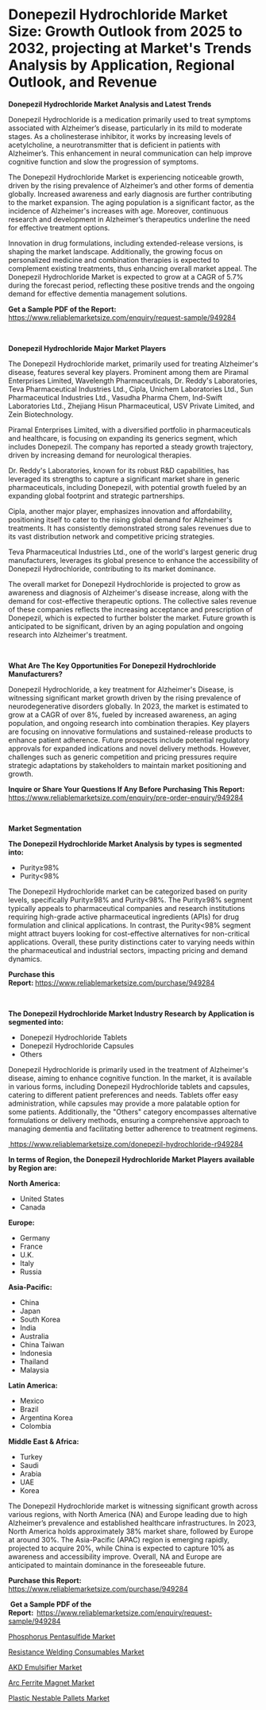 <p><h1>Donepezil Hydrochloride Market Size: Growth Outlook from 2025 to 2032, projecting at Market's Trends Analysis by Application, Regional Outlook, and Revenue</h1></p><p><strong>Donepezil Hydrochloride Market Analysis and Latest Trends</strong></p>
<p><p>Donepezil Hydrochloride is a medication primarily used to treat symptoms associated with Alzheimer’s disease, particularly in its mild to moderate stages. As a cholinesterase inhibitor, it works by increasing levels of acetylcholine, a neurotransmitter that is deficient in patients with Alzheimer’s. This enhancement in neural communication can help improve cognitive function and slow the progression of symptoms.</p><p>The Donepezil Hydrochloride Market is experiencing noticeable growth, driven by the rising prevalence of Alzheimer’s and other forms of dementia globally. Increased awareness and early diagnosis are further contributing to the market expansion. The aging population is a significant factor, as the incidence of Alzheimer's increases with age. Moreover, continuous research and development in Alzheimer’s therapeutics underline the need for effective treatment options.</p><p>Innovation in drug formulations, including extended-release versions, is shaping the market landscape. Additionally, the growing focus on personalized medicine and combination therapies is expected to complement existing treatments, thus enhancing overall market appeal. The Donepezil Hydrochloride Market is expected to grow at a CAGR of 5.7% during the forecast period, reflecting these positive trends and the ongoing demand for effective dementia management solutions.</p></p>
<p><strong>Get a Sample PDF of the Report:&nbsp;</strong> <a href="https://www.reliablemarketsize.com/enquiry/request-sample/949284?utm_campaign=2095&utm_medium=2&utm_source=Github&utm_content=ia&utm_term=02042025&utm_id=donepezil-hydrochloride">https://www.reliablemarketsize.com/enquiry/request-sample/949284</a></p>
<p>&nbsp;</p>
<p><strong>Donepezil Hydrochloride Major Market Players</strong></p>
<p><p>The Donepezil Hydrochloride market, primarily used for treating Alzheimer's disease, features several key players. Prominent among them are Piramal Enterprises Limited, Wavelength Pharmaceuticals, Dr. Reddy's Laboratories, Teva Pharmaceutical Industries Ltd., Cipla, Unichem Laboratories Ltd., Sun Pharmaceutical Industries Ltd., Vasudha Pharma Chem, Ind-Swift Laboratories Ltd., Zhejiang Hisun Pharmaceutical, USV Private Limited, and Zein Biotechnology.</p><p>Piramal Enterprises Limited, with a diversified portfolio in pharmaceuticals and healthcare, is focusing on expanding its generics segment, which includes Donepezil. The company has reported a steady growth trajectory, driven by increasing demand for neurological therapies.</p><p>Dr. Reddy's Laboratories, known for its robust R&D capabilities, has leveraged its strengths to capture a significant market share in generic pharmaceuticals, including Donepezil, with potential growth fueled by an expanding global footprint and strategic partnerships.</p><p>Cipla, another major player, emphasizes innovation and affordability, positioning itself to cater to the rising global demand for Alzheimer's treatments. It has consistently demonstrated strong sales revenues due to its vast distribution network and competitive pricing strategies.</p><p>Teva Pharmaceutical Industries Ltd., one of the world's largest generic drug manufacturers, leverages its global presence to enhance the accessibility of Donepezil Hydrochloride, contributing to its market dominance.</p><p>The overall market for Donepezil Hydrochloride is projected to grow as awareness and diagnosis of Alzheimer's disease increase, along with the demand for cost-effective therapeutic options. The collective sales revenue of these companies reflects the increasing acceptance and prescription of Donepezil, which is expected to further bolster the market. Future growth is anticipated to be significant, driven by an aging population and ongoing research into Alzheimer's treatment.</p></p>
<p>&nbsp;</p>
<p><strong>What Are The Key Opportunities For Donepezil Hydrochloride Manufacturers?</strong></p>
<p><p>Donepezil Hydrochloride, a key treatment for Alzheimer's Disease, is witnessing significant market growth driven by the rising prevalence of neurodegenerative disorders globally. In 2023, the market is estimated to grow at a CAGR of over 8%, fueled by increased awareness, an aging population, and ongoing research into combination therapies. Key players are focusing on innovative formulations and sustained-release products to enhance patient adherence. Future prospects include potential regulatory approvals for expanded indications and novel delivery methods. However, challenges such as generic competition and pricing pressures require strategic adaptations by stakeholders to maintain market positioning and growth.</p></p>
<p><strong>Inquire or Share Your Questions If Any Before Purchasing This Report:</strong> <a href="https://www.reliablemarketsize.com/enquiry/pre-order-enquiry/949284?utm_campaign=2095&utm_medium=2&utm_source=Github&utm_content=ia&utm_term=02042025&utm_id=donepezil-hydrochloride">https://www.reliablemarketsize.com/enquiry/pre-order-enquiry/949284</a></p>
<p>&nbsp;</p>
<p><strong>Market Segmentation</strong></p>
<p><strong>The Donepezil Hydrochloride Market Analysis by types is segmented into:</strong></p>
<p><ul><li>Purity≥98%</li><li>Purity<98%</li></ul></p>
<p><p>The Donepezil Hydrochloride market can be categorized based on purity levels, specifically Purity≥98% and Purity<98%. The Purity≥98% segment typically appeals to pharmaceutical companies and research institutions requiring high-grade active pharmaceutical ingredients (APIs) for drug formulation and clinical applications. In contrast, the Purity<98% segment might attract buyers looking for cost-effective alternatives for non-critical applications. Overall, these purity distinctions cater to varying needs within the pharmaceutical and industrial sectors, impacting pricing and demand dynamics.</p></p>
<p><strong>Purchase this Report:&nbsp;</strong><a href="https://www.reliablemarketsize.com/purchase/949284?utm_campaign=2095&utm_medium=2&utm_source=Github&utm_content=ia&utm_term=02042025&utm_id=donepezil-hydrochloride">https://www.reliablemarketsize.com/purchase/949284</a></p>
<p>&nbsp;</p>
<p><strong>The Donepezil Hydrochloride Market Industry Research by Application is segmented into:</strong></p>
<p><ul><li>Donepezil Hydrochloride Tablets</li><li>Donepezil Hydrochloride Capsules</li><li>Others</li></ul></p>
<p><p>Donepezil Hydrochloride is primarily used in the treatment of Alzheimer's disease, aiming to enhance cognitive function. In the market, it is available in various forms, including Donepezil Hydrochloride tablets and capsules, catering to different patient preferences and needs. Tablets offer easy administration, while capsules may provide a more palatable option for some patients. Additionally, the "Others" category encompasses alternative formulations or delivery methods, ensuring a comprehensive approach to managing dementia and facilitating better adherence to treatment regimens.</p></p>
<p><a href="https://www.reliablemarketsize.com/donepezil-hydrochloride-r949284?utm_campaign=2095&utm_medium=2&utm_source=Github&utm_content=ia&utm_term=02042025&utm_id=donepezil-hydrochloride">&nbsp;https://www.reliablemarketsize.com/donepezil-hydrochloride-r949284</a></p>
<p><strong>In terms of Region, the Donepezil Hydrochloride Market Players available by Region are:</strong></p>
<p>
    <p> <strong> North America: </strong>
        <ul>
            <li>United States</li>
            <li>Canada</li>
        </ul>
        </p> 
    <p> <strong> Europe: </strong>
        <ul>
            <li>Germany</li>
            <li>France</li>
            <li>U.K.</li>
            <li>Italy</li>
            <li>Russia</li>
        </ul>
        </p> 
    <p> <strong> Asia-Pacific: </strong>
        <ul>
            <li>China</li>
            <li>Japan</li>
            <li>South Korea</li>
            <li>India</li>
            <li>Australia</li>
            <li>China Taiwan</li>
            <li>Indonesia</li>
            <li>Thailand</li>
            <li>Malaysia</li>
        </ul>
        </p> 
    <p> <strong> Latin America: </strong>
        <ul>
            <li>Mexico</li>
            <li>Brazil</li>
            <li>Argentina Korea</li>
            <li>Colombia</li>
        </ul>
        </p> 
    <p> <strong> Middle East & Africa: </strong>
        <ul>
            <li>Turkey</li>
            <li>Saudi</li>
            <li>Arabia</li>
            <li>UAE</li>
            <li>Korea</li>
        </ul>
    </p>
    </p>
<p><p>The Donepezil Hydrochloride market is witnessing significant growth across various regions, with North America (NA) and Europe leading due to high Alzheimer’s prevalence and established healthcare infrastructures. In 2023, North America holds approximately 38% market share, followed by Europe at around 30%. The Asia-Pacific (APAC) region is emerging rapidly, projected to acquire 20%, while China is expected to capture 10% as awareness and accessibility improve. Overall, NA and Europe are anticipated to maintain dominance in the foreseeable future.</p></p>
<p><strong>Purchase this Report: </strong><a href="https://www.reliablemarketsize.com/purchase/949284?utm_campaign=2095&utm_medium=2&utm_source=Github&utm_content=ia&utm_term=02042025&utm_id=donepezil-hydrochloride">https://www.reliablemarketsize.com/purchase/949284</a></p>
<p>&nbsp;<strong>Get a Sample PDF of the Report:&nbsp;&nbsp;</strong><a href="https://www.reliablemarketsize.com/enquiry/request-sample/949284?utm_campaign=2095&utm_medium=2&utm_source=Github&utm_content=ia&utm_term=02042025&utm_id=donepezil-hydrochloride">https://www.reliablemarketsize.com/enquiry/request-sample/949284</a></p>
<p><strong></strong></p>
<p><p><a href="https://github.com/tandyorandby/Market-Research-Report-List-1/blob/main/phosphorus-pentasulfide-market.md?utm_campaign=2095&utm_medium=2&utm_source=Github&utm_content=ia&utm_term=02042025&utm_id=donepezil-hydrochloride">Phosphorus Pentasulfide Market</a></p><p><a href="https://github.com/abararybar2x/Market-Research-Report-List-1/blob/main/resistance-welding-consumables-market.md?utm_campaign=2095&utm_medium=2&utm_source=Github&utm_content=ia&utm_term=02042025&utm_id=donepezil-hydrochloride">Resistance Welding Consumables Market</a></p><p><a href="https://github.com/parthplagaf6/Market-Research-Report-List-1/blob/main/akd-emulsifier-market.md?utm_campaign=2095&utm_medium=2&utm_source=Github&utm_content=ia&utm_term=02042025&utm_id=donepezil-hydrochloride">AKD Emulsifier Market</a></p><p><a href="https://github.com/estaykaleslo/Market-Research-Report-List-1/blob/main/arc-ferrite-magnet-market.md?utm_campaign=2095&utm_medium=2&utm_source=Github&utm_content=ia&utm_term=02042025&utm_id=donepezil-hydrochloride">Arc Ferrite Magnet Market</a></p><p><a href="https://github.com/shamprenadw7/Market-Research-Report-List-1/blob/main/plastic-nestable-pallets-market.md?utm_campaign=2095&utm_medium=2&utm_source=Github&utm_content=ia&utm_term=02042025&utm_id=donepezil-hydrochloride">Plastic Nestable Pallets Market</a></p></p>